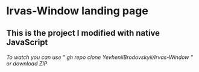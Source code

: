 # Irvas-Window landing page

## This is the project I modified with native JavaScript

###### To watch you can use " gh repo clone YevheniiBrodovskyii/Irvas-Window " or download ZIP
